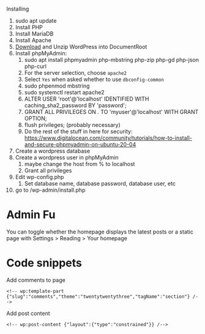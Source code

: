 Installing
1. sudo apt update
2. Install PHP
3. Install MariaDB
4. Install Apache
5. [Download](https://wordpress.org/latest.zip) and Unzip WordPress into DocumentRoot
6. Install phpMyAdmin: 
	1. sudo apt install phpmyadmin php-mbstring php-zip php-gd php-json php-curl
	2. For the server selection, choose `apache2`
	3. Select `Yes` when asked whether to use `dbconfig-common`
	4. sudo phpenmod mbstring
	5. sudo systemctl restart apache2
	6. ALTER USER 'root'@'localhost' IDENTIFIED WITH caching_sha2_password BY 'password';
	7. GRANT ALL PRIVILEGES ON *.* TO 'myuser'@'localhost' WITH GRANT OPTION;
	8. flush privileges; (probably necessary)
	9. Do the rest of the stuff in here for security: https://www.digitalocean.com/community/tutorials/how-to-install-and-secure-phpmyadmin-on-ubuntu-20-04
7. Create a wordpress database
8. Create a wordpress user in phpMyAdmin
	1. maybe change the host from % to localhost
	2. Grant all privileges
9. Edit wp-config.php
	1. Set database name, database password, database user, etc
10. go to /wp-admin/install.php

# Admin Fu

You can toggle whether the homepage displays the latest posts or a static page with Settings > Reading > Your homepage
# Code snippets

Add comments to page

```wordpress/html
<!-- wp:template-part {"slug":"comments","theme":"twentytwentythree","tagName":"section"} /-->
```

Add post content

```wordpress/html
<!-- wp:post-content {"layout":{"type":"constrained"}} /-->
```
